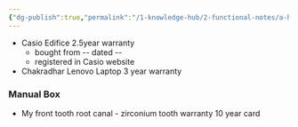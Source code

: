 ```yaml
---
{"dg-publish":true,"permalink":"/1-knowledge-hub/2-functional-notes/a-home-notes/home-storage-notes/stuffs-warranty-notes/","noteIcon":""}
---
```


- Casio Edifice 2.5year warranty
	- bought from -- dated -- 
	- registered in Casio website
- Chakradhar Lenovo Laptop 3 year warranty
### Manual Box
- My front tooth root canal - zirconium tooth warranty 10 year card
